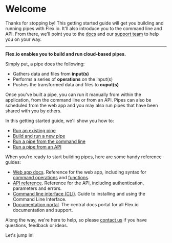 # Welcome

Thanks for stopping by! This getting started guide will get you building and running pipes with Flex.io.  It'll also introduce you to the command line and API.  From there, we'll point you to the [docs]((https://www.flex.io/docs/)) and our [support team](#getting-further-help) to help you on your way.

---

**Flex.io enables you to build and run cloud-based pipes.**

Simply put, a pipe does the following:

* Gathers data and files from **input(s)**
* Performs a series of **operations** on the input(s)
* Pushes the transformed data and files to **ouput(s)**


Once you've built a pipe, you can run it manually from within the application, from the command line or from an API. Pipes can also be scheduled from the web app and you may also run pipes that have been shared with you by others.

In this getting started guide, we'll show you how to:

* [Run an existing pipe](#running-a-pipe)
* [Build and run a new pipe](#building-a-pipe)
* [Run a pipe from the command line](#using-the-command-line)
* [Run a pipe from an API](#using-the-api)

When you're ready to start building pipes, here are some handy reference guides:

* [Web app docs](https://www.flex.io/docs/web-app/).  Reference for the web app, including syntax for [command operations](https://www.flex.io/docs/web-app/#command-bar-operations) and [functions](https://www.flex.io/docs/web-app/#functions-and-syntax).
* [API reference](https://www.flex.io/docs/api/). Reference for the API, including authentication, parameters and errors.
* [Command line interface (CLI)](https://www.flex.io/docs/api/#command-line-interface).  Guide to installing and using the Command Line Interface.
* [Documentation portal](https://www.flex.io/docs/). The central docs portal for all Flex.io documentation and support.


Along the way, we're here to help, so please [contact us](#getting-further-help) if you have questions, feedback or ideas.

Let's jump in!

